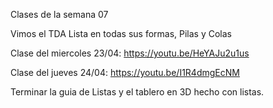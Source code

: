Clases de la semana 07

Vimos el TDA Lista en todas sus formas, Pilas y Colas

Clase del miercoles 23/04: https://youtu.be/HeYAJu2u1us

Clase del jueves 24/04: https://youtu.be/I1R4dmgEcNM

Terminar la guia de Listas y el tablero en 3D hecho con listas.

